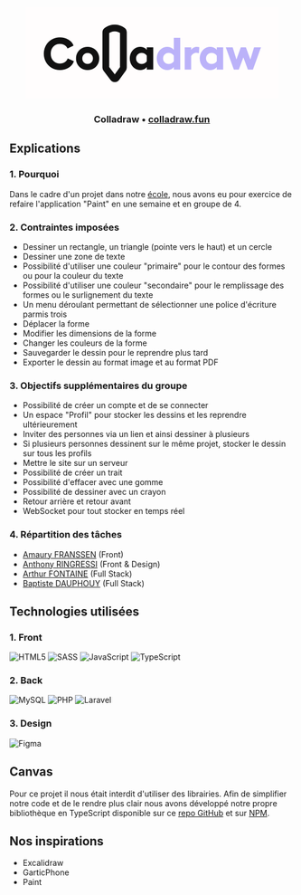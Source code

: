 <p align="center">
  <img src="logo.svg" />
</p>

### <p align="center"> Colladraw • <a href="https://colladraw.fun" > colladraw.fun </a> </p>

## Explications

### 1. Pourquoi 
Dans le cadre d'un projet dans notre [école](https://www.hetic.net/), nous avons eu pour exercice de refaire l'application "Paint" en une semaine et en groupe de 4.

### 2. Contraintes imposées
- Dessiner un rectangle, un triangle (pointe vers le haut) et un cercle
- Dessiner une zone de texte
- Possibilité d'utiliser une couleur "primaire" pour le contour des formes ou pour la couleur du texte
- Possibilité d'utiliser une couleur "secondaire" pour le remplissage des formes ou le surlignement du texte
- Un menu déroulant permettant de sélectionner une police d'écriture parmis trois
- Déplacer la forme
- Modifier les dimensions de la forme
- Changer les couleurs de la forme
- Sauvegarder le dessin pour le reprendre plus tard
- Exporter le dessin au format image et au format PDF 

### 3. Objectifs supplémentaires du groupe
- Possibilité de créer un compte et de se connecter
- Un espace "Profil" pour stocker les dessins et les reprendre ultérieurement
- Inviter des personnes via un lien et ainsi dessiner à plusieurs
- Si plusieurs personnes dessinent sur le même projet, stocker le dessin sur tous les profils
- Mettre le site sur un serveur
- Possibilité de créer un trait
- Possibilité d'effacer avec une gomme
- Possibilité de dessiner avec un crayon
- Retour arrière et retour avant
- WebSocket pour tout stocker en temps réel

### 4. Répartition des tâches 
- [Amaury FRANSSEN](https://github.com/ExploryKod) (Front)
- [Anthony RINGRESSI](https://github.com/Anthony-Rgs) (Front & Design)
- [Arthur FONTAINE](https://github.com/arthur-fontaine) (Full Stack)
- [Baptiste DAUPHOUY](https://github.com/baptistedph) (Full Stack)


## Technologies utilisées

### 1. Front
![HTML5](https://img.shields.io/badge/html5-%23E34F26.svg?style=for-the-badge&logo=html5&logoColor=white)
![SASS](https://img.shields.io/badge/SASS-hotpink.svg?style=for-the-badge&logo=SASS&logoColor=white)
![JavaScript](https://img.shields.io/badge/javascript-%23323330.svg?style=for-the-badge&logo=javascript&logoColor=%23F7DF1E)
![TypeScript](https://img.shields.io/badge/typescript-%23007ACC.svg?style=for-the-badge&logo=typescript&logoColor=white)

### 2. Back
![MySQL](https://img.shields.io/badge/mysql-%2300f.svg?style=for-the-badge&logo=mysql&logoColor=white)
![PHP](https://img.shields.io/badge/php-%23777BB4.svg?style=for-the-badge&logo=php&logoColor=white)
![Laravel](https://img.shields.io/badge/laravel-%23FF2D20.svg?style=for-the-badge&logo=laravel&logoColor=white)

### 3. Design
![Figma](https://img.shields.io/badge/figma-%23F24E1E.svg?style=for-the-badge&logo=figma&logoColor=white)


## Canvas

Pour ce projet il nous était interdit d'utiliser des librairies. 
Afin de simplifier notre code et de le rendre plus clair nous avons développé notre propre bibliothèque en TypeScript
disponible sur ce <a href="https://github.com/arthur-fontaine/auto-colladraw">repo GitHub</a> et sur
<a href="https://www.npmjs.com/package/colladraw">NPM</a>.


## Nos inspirations

- Excalidraw
- GarticPhone
- Paint
